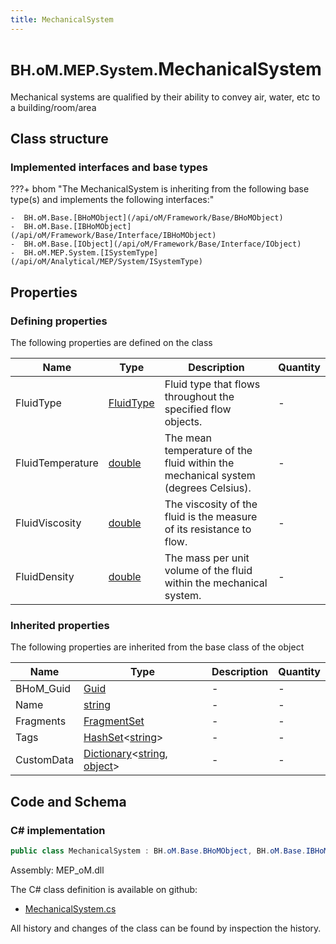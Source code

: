 ```yaml
---
title: MechanicalSystem
---
```


# <small>BH.oM.MEP.System.</small>**MechanicalSystem**

Mechanical systems are qualified by their ability to convey air, water, etc to a building/room/area

## Class structure

### Implemented interfaces and base types

???+ bhom "The MechanicalSystem is inheriting from the following base type(s) and implements the following interfaces:"

    -  BH.oM.Base.[BHoMObject](/api/oM/Framework/Base/BHoMObject)
    -  BH.oM.Base.[IBHoMObject](/api/oM/Framework/Base/Interface/IBHoMObject)
    -  BH.oM.Base.[IObject](/api/oM/Framework/Base/Interface/IObject)
    -  BH.oM.MEP.System.[ISystemType](/api/oM/Analytical/MEP/System/ISystemType)


## Properties



### Defining properties

The following properties are defined on the class

| Name             | Type             | Description      | Quantity         |
|------------------|------------------|------------------|------------------|
| FluidType | [FluidType](/api/oM/Analytical/MEP/Enums/FluidType) | Fluid type that flows throughout the specified flow objects. | - |
| FluidTemperature | [double](https://learn.microsoft.com/en-us/dotnet/api/System.Double?view=netstandard-2.0) | The mean temperature of the fluid within the mechanical system (degrees Celsius). | - |
| FluidViscosity | [double](https://learn.microsoft.com/en-us/dotnet/api/System.Double?view=netstandard-2.0) | The viscosity of the fluid is the measure of its resistance to flow. | - |
| FluidDensity | [double](https://learn.microsoft.com/en-us/dotnet/api/System.Double?view=netstandard-2.0) | The mass per unit volume of the fluid within the mechanical system. | - |


### Inherited properties
The following properties are inherited from the base class of the object

| Name             | Type             | Description      | Quantity         |
|------------------|------------------|------------------|------------------|
| BHoM_Guid | [Guid](https://learn.microsoft.com/en-us/dotnet/api/System.Guid?view=netstandard-2.0) | - | - |
| Name | [string](https://learn.microsoft.com/en-us/dotnet/api/System.String?view=netstandard-2.0) | - | - |
| Fragments | [FragmentSet](/api/oM/Framework/Base/FragmentSet) | - | - |
| Tags | [HashSet](https://learn.microsoft.com/en-us/dotnet/api/System.Collections.Generic.HashSet-1?view=netstandard-2.0)&lt;[string](https://learn.microsoft.com/en-us/dotnet/api/System.String?view=netstandard-2.0)&gt; | - | - |
| CustomData | [Dictionary](https://learn.microsoft.com/en-us/dotnet/api/System.Collections.Generic.Dictionary-2?view=netstandard-2.0)&lt;[string](https://learn.microsoft.com/en-us/dotnet/api/System.String?view=netstandard-2.0), [object](https://learn.microsoft.com/en-us/dotnet/api/System.Object?view=netstandard-2.0)&gt; | - | - |


## Code and Schema

### C# implementation

``` C# title="C#"
public class MechanicalSystem : BH.oM.Base.BHoMObject, BH.oM.Base.IBHoMObject, BH.oM.Base.IObject, BH.oM.MEP.System.ISystemType
```

Assembly: MEP_oM.dll

The C# class definition is available on github:

- [MechanicalSystem.cs](https://github.com/BHoM/BHoM/blob/develop/MEP_oM/System\MechanicalSystem.cs)

All history and changes of the class can be found by inspection the history.
